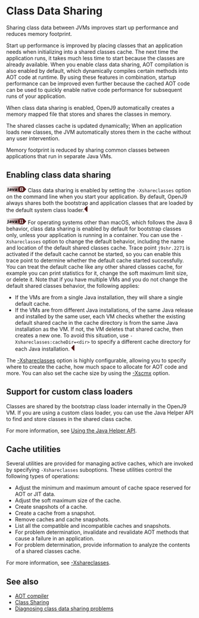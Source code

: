 <!--
* Copyright (c) 2017, 2018 IBM Corp. and others
*
* This program and the accompanying materials are made
* available under the terms of the Eclipse Public License 2.0
* which accompanies this distribution and is available at
* https://www.eclipse.org/legal/epl-2.0/ or the Apache
* License, Version 2.0 which accompanies this distribution and
* is available at https://www.apache.org/licenses/LICENSE-2.0.
*
* This Source Code may also be made available under the
* following Secondary Licenses when the conditions for such
* availability set forth in the Eclipse Public License, v. 2.0
* are satisfied: GNU General Public License, version 2 with
* the GNU Classpath Exception [1] and GNU General Public
* License, version 2 with the OpenJDK Assembly Exception [2].
*
* [1] https://www.gnu.org/software/classpath/license.html
* [2] http://openjdk.java.net/legal/assembly-exception.html
*
* SPDX-License-Identifier: EPL-2.0 OR Apache-2.0 OR GPL-2.0 WITH
* Classpath-exception-2.0 OR LicenseRef-GPL-2.0 WITH Assembly-exception
-->

# Class Data Sharing

Sharing class data between JVMs improves start up performance and reduces memory footprint.

Start up performance is improved by placing classes that an application needs when initializing into a shared classes cache. The next time the
application runs, it takes much less time to start because the classes are already available. When you enable class data sharing, AOT compilation is also enabled by default, which dynamically compiles certain methods into AOT code at runtime. By using these features in combination, startup performance can be improved even further because the cached AOT code can be used to quickly enable native code performance for subsequent runs of your application.

When class data sharing is enabled, OpenJ9 automatically creates a memory mapped file that stores and shares the classes in memory.

The shared classes cache is updated dynamically; When an application loads new classes, the JVM automatically stores them in the cache without any user intervention.

Memory footprint is reduced by sharing common classes between applications that run in separate Java VMs.

## Enabling class data sharing

![Start of content that applies only to Java 8 (LTS)](cr/java8.png)
Class data sharing is enabled by setting the `-Xshareclasses` option on the command line when you start your application. By default, OpenJ9 always shares both the bootstrap and application classes that are loaded by the default system class loader.![End of content that applies only to Java 8 (LTS)](cr/java_close_lts.png)

![Start of content that applies only to Java 11 (LTS)](cr/java11.png) <i class="fa fa-pencil-square-o" aria-hidden="true"></i> For operating systems other than macOS, which follows the Java 8 behavior, class data sharing is enabled by default for bootstrap classes only, unless your application is running in a container. You can use the `-Xshareclasses` option to change the default behavior, including the name and location of the default shared classes cache. Trace point `j9shr.2271` is activated if the default cache cannot be started, so you can enable this trace point to determine whether the default cache started successfully. You can treat the default cache like any other shared classes cache, for example you can print statistics for it, change the soft maximum limit size, or delete it. Note that if you have multiple VMs and you do not change the default shared classes behavior, the following applies:

- If the VMs are from a single Java installation, they will share a single default cache.
- If the VMs are from different Java installations, of the same Java release and installed by the same user, each VM checks whether the existing default shared cache in the cache directory is from the same Java installation as the VM. If not, the VM deletes that shared cache, then creates a new one. To avoid this situation, use `-Xshareclasses:cacheDir=<dir>` to specify a different cache directory for each Java installation. ![End of content that applies only to Java 11 (LTS)](cr/java_close_lts.png)

The [-Xshareclasses](xshareclasses.md) option is highly configurable, allowing you to specify where to create the cache, how much space to allocate for AOT code and more. You can also set the cache size by using the [-Xscmx](xscmx.md) option.

## Support for custom class loaders

Classes are shared by the bootstrap class loader internally in the OpenJ9 VM. If you are using a custom class loader, you can use the Java Helper API to find and store classes in the shared class cache.

For more information, see [Using the Java Helper API](https://www.ibm.com/support/knowledgecenter/SSYKE2_8.0.0/com.ibm.java.vm.80.doc/docs/shrc_pd_helper.html).

## Cache utilities

Several utilities are provided for managing active caches, which are invoked by specifying `-Xshareclasses` suboptions. These utilities control the following types of operations:

- Adjust the minimum and maximum amount of cache space reserved for AOT or JIT data.
- Adjust the soft maximum size of the cache.
- Create snapshots of a cache.
- Create a cache from a snapshot.
- Remove caches and cache snapshots.
- List all the compatible and incompatible caches and snapshots.
- For problem determination, invalidate and revalidate AOT methods that cause a failure in an application.
- For problem determination, provide information to analyze the contents of a shared classes cache.

For more information, see [-Xshareclasses](xshareclasses.md).

## See also

- [AOT compiler](aot.md)
- [Class Sharing](https://www.ibm.com/developerworks/java/library/j-ibmjava4/index.html)
- [Diagnosing class data sharing problems](https://www.ibm.com/support/knowledgecenter/SSYKE2_8.0.0/com.ibm.java.vm.80.doc/docs/shrc_pd_intro.html)


<!-- ==== END OF TOPIC ==== shrc.md ==== -->
